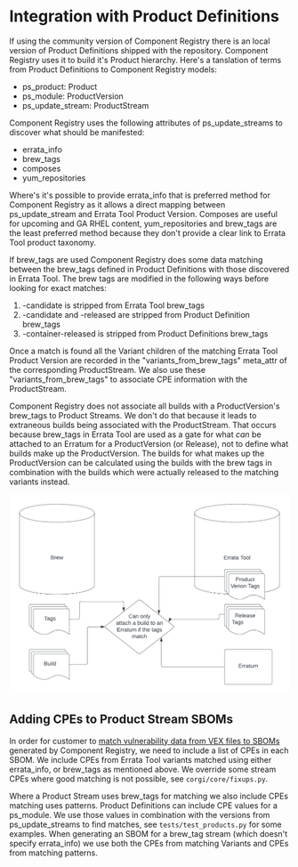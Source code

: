 # Integration with Product Definitions

If using the community version of Component Registry there is an local version of Product Definitions shipped with the 
repository. Component Registry uses it to build it's Product hierarchy. Here's a tanslation of terms from Product 
Definitions to Component Registry models:

* ps_product: Product
* ps_module: ProductVersion
* ps_update_stream: ProductStream

Component Registry uses the following attributes of ps_update_streams to discover what should be manifested:

* errata_info
* brew_tags
* composes
* yum_repositories

Where's it's possible to provide errata_info that is preferred method for Component Registry as it allows a direct 
mapping between ps_update_stream and Errata Tool Product Version. Composes are useful for upcoming and GA RHEL content,
yum_repositories and brew_tags are the least preferred method because they don't provide a clear link to Errata Tool 
product taxonomy.

If brew_tags are used Component Registry does some data matching between the brew_tags defined in Product Definitions
with those discovered in Errata Tool. The brew tags are modified in the following ways before looking for exact matches:

1. -candidate is stripped from Errata Tool brew_tags
2. -candidate and -released are stripped from Product Definition brew_tags
3. -container-released is stripped from Product Definitions brew_tags

Once a match is found all the Variant children of the matching Errata Tool Product Version are recorded in the 
"variants_from_brew_tags" meta_attr of the corresponding ProductStream. We also use these "variants_from_brew_tags" 
to associate CPE information with the ProductStream. 

Component Registry does not associate all builds with a ProductVersion's brew_tags to Product Streams. 
We don't do that because it leads to extraneous builds being associated with the ProductStream. That occurs because
brew_tags in Errata Tool are used as a gate for what *can* be attached to an Erratum for a ProductVersion (or Release), 
not to define what builds make up the ProductVersion. The builds for what makes up the ProductVersion can be calculated
using the builds with the brew tags in combination with the builds which were actually released to the matching variants instead.

![Brew tags in Errata Tool are used as a gate for what can be attached to an erratum](brew_tag_matching_in_errata_tool.png "Brew Tag matching in Errata Tool")


## Adding CPEs to Product Stream SBOMs

In order for customer to [match vulnerability data from VEX files to SBOMs](https://www.redhat.com/en/blog/future-red-hat-security-data)
generated by Component Registry, we need to include a list of CPEs in each SBOM.  We include CPEs from Errata Tool 
variants matched using either errata_info, or brew_tags as mentioned above. We override some stream CPEs where good 
matching is not possible, see `corgi/core/fixups.py`.

Where a Product Stream uses brew_tags for matching we also include CPEs matching uses patterns. Product Definitions
can include CPE values for a ps_module. We use those values in combination with the versions from ps_update_streams to find
matches, see `tests/test_products.py` for some examples. When generating an SBOM for a brew_tag stream (which doesn't 
specify errata_info) we use both the CPEs from matching Variants and CPEs from matching patterns.

